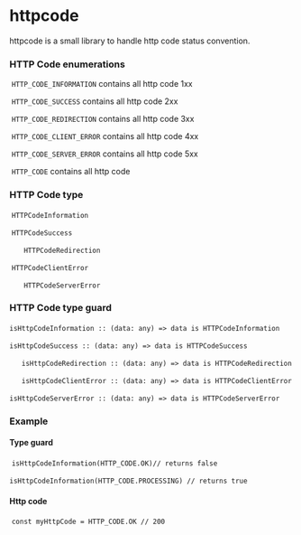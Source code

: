 # httpcode



httpcode is a small library to handle http code status convention.



### HTTP Code enumerations

​	`HTTP_CODE_INFORMATION` contains all http code 1xx

​	`HTTP_CODE_SUCCESS` contains all http code 2xx

​	`HTTP_CODE_REDIRECTION` contains all http code 3xx

​	`HTTP_CODE_CLIENT_ERROR` contains all http code 4xx

​	`HTTP_CODE_SERVER_ERROR` contains all http code 5xx

​	`HTTP_CODE` contains all http code



### HTTP Code type

​	`HTTPCodeInformation`

​	`HTTPCodeSuccess`

​	`	HTTPCodeRedirection`

​	`HTTPCodeClientError`

​	`	HTTPCodeServerError`



### HTTP Code type guard

​	`isHttpCodeInformation :: (data: any) => data is HTTPCodeInformation`

​	`isHttpCodeSuccess :: (data: any) => data is HTTPCodeSuccess`

​	`	isHttpCodeRedirection :: (data: any) => data is HTTPCodeRedirection`

​	`	isHttpCodeClientError :: (data: any) => data is HTTPCodeClientError`

​	`isHttpCodeServerError :: (data: any) => data is HTTPCodeServerError`



### Example 

#### 	Type guard

​		`isHttpCodeInformation(HTTP_CODE.OK)// returns false` 

​		`isHttpCodeInformation(HTTP_CODE.PROCESSING) // returns true`

#### 	Http code

​		`const myHttpCode = HTTP_CODE.OK // 200` 
